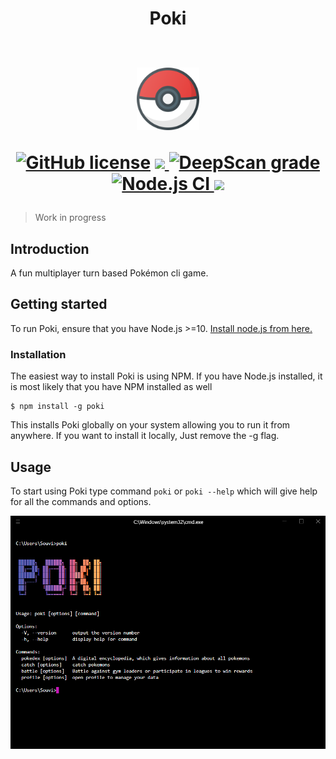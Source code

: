 <h1 align="center">
Poki
<br> <br>
<p>
<img src="https://github.com/Souvikns/Poki/blob/main/static/pokeball.svg"  width="100">
</p>

<p>
<a href="https://github.com/Tech-Phantoms/pokemon-cli-game/blob/main/LICENSE"><img alt="GitHub license" src="https://img.shields.io/github/license/Tech-Phantoms/pokemon-cli-game"></a>

<a href="https://github.com/Tech-Phantoms/pokemon-cli-game/pulls">
<img src="https://img.shields.io/badge/PRs-open-green">
</a>
<a href="https://deepscan.io/dashboard#view=project&tid=8580&pid=16849&bid=368882"><img src="https://deepscan.io/api/teams/8580/projects/16849/branches/368882/badge/grade.svg" alt="DeepScan grade"></a>
<a href="https://github.com/Tech-Phantoms/pokemon-cli-game/actions/workflows/node.js.yml">
<img src="https://github.com/Tech-Phantoms/pokemon-cli-game/actions/workflows/node.js.yml/badge.svg" alt="Node.js CI">
</a>

<a href="https://codecov.io/gh/Souvikns/Poki">
        <img src="https://codecov.io/gh/Souvikns/Poki/branch/main/graph/badge.svg?token=FYklvhHRMn"/>
 </a>

</p>
</h1>

> Work in progress

## Introduction

A fun multiplayer turn based Pokémon cli game.

## Getting started

To run Poki, ensure that you have Node.js >=10.
[Install node.js from here.](https://nodejs.org/en/)

### Installation

The easiest way to install Poki is using NPM. If you have Node.js installed, it
is most likely that you have NPM installed as well

```
$ npm install -g poki
```

This installs Poki globally on your system allowing you to run it from anywhere.
If you want to install it locally, Just remove the -g flag.

## Usage

To start using Poki type command `poki` or `poki --help` which will give help
for all the commands and options.

![help screenshot](https://github.com/Souvikns/Poki/blob/main/static/ss.PNG)
